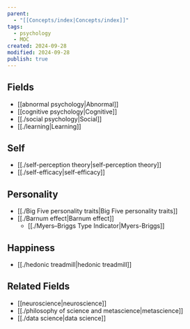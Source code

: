 ```yaml
---
parent:
  - "[[Concepts/index|Concepts/index]]"
tags:
  - psychology
  - MOC
created: 2024-09-28
modified: 2024-09-28
publish: true
---
```

## Fields
- [[abnormal psychology|Abnormal]]
- [[cognitive psychology|Cognitive]]
- [[./social psychology|Social]]
- [[./learning|Learning]]

## Self
- [[./self-perception theory|self-perception theory]]
- [[./self-efficacy|self-efficacy]]

## Personality
- [[./Big Five personality traits|Big Five personality traits]]
- [[./Barnum effect|Barnum effect]]
  - [[./Myers–Briggs Type Indicator|Myers-Briggs]]

## Happiness
- [[./hedonic treadmill|hedonic treadmill]]

## Related Fields
- [[neuroscience|neuroscience]]
- [[./philosophy of science and metascience|metascience]]
- [[./data science|data science]]
